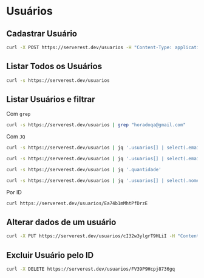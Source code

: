 # Usuários


## Cadastrar Usuário

```bash
curl -X POST https://serverest.dev/usuarios -H "Content-Type: application/json" -d '{"nome": "Hora do qa", "email": "horadoqa@gmail.com","password": "1q2w3e4r", "administrador": "true"}'
```

## Listar Todos os Usuários

```bash
curl -s https://serverest.dev/usuarios
```

## Listar Usuários e filtrar

Com `grep`

```bash
curl -s https://serverest.dev/usuarios | grep "horadoqa@gmail.com"
```

Com `JQ`

```bash
curl -s https://serverest.dev/usuarios | jq '.usuarios[] | select(.email == "horadoqa@gmail.com")'

curl -s https://serverest.dev/usuarios | jq '.usuarios[] | select(.email == "horadoqa@gmail.com")'

curl -s https://serverest.dev/usuarios | jq '.quantidade'

curl -s https://serverest.dev/usuarios | jq '.usuarios[] | select(.nome == "Hora do QA")
```

Por ID

```bash
curl https://serverest.dev/usuarios/Ea74b1mMhtPfDrzE
```

## Alterar dados de um usuário

```bash
curl -X PUT https://serverest.dev/usuarios/cI32w3ylgrT9HLiI -H "Content-Type: application/json" -d '{"nome": "Hora do QA", "email": "horadoqa@gmail.com","password": "1q2w3e4r", "administrador": "true"}'
```

## Excluir Usuário pelo ID

```bash
curl -X DELETE https://serverest.dev/usuarios/FV39P9Hcpj8736gq
```





